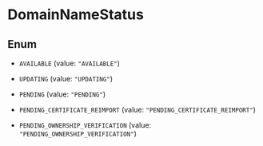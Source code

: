 

# DomainNameStatus

## Enum


* `AVAILABLE` (value: `"AVAILABLE"`)

* `UPDATING` (value: `"UPDATING"`)

* `PENDING` (value: `"PENDING"`)

* `PENDING_CERTIFICATE_REIMPORT` (value: `"PENDING_CERTIFICATE_REIMPORT"`)

* `PENDING_OWNERSHIP_VERIFICATION` (value: `"PENDING_OWNERSHIP_VERIFICATION"`)



